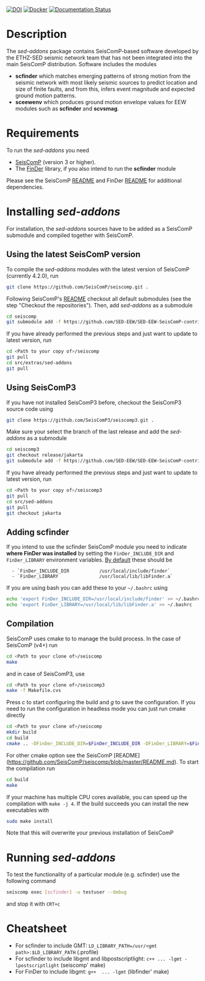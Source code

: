 [![DOI](https://zenodo.org/badge/DOI/10.5281/zenodo.5948948.svg)](https://doi.org/10.5281/zenodo.5948948)
[![Docker](https://github.com/SED-EEW/SED-EEW-SeisComP-contributions/actions/workflows/docker-publish.yml/badge.svg)](https://github.com/SED-EEW/SED-EEW-SeisComP-contributions/actions/workflows/docker-publish.yml)
[![Documentation Status](https://readthedocs.org/projects/sed-eew-seiscomp-contributions/badge/?version=latest)](https://sed-eew-seiscomp-contributions.readthedocs.io/en/latest/?badge=latest)

# Description

The *sed-addons* package contains SeisComP-based software developed by the ETHZ-SED seismic network team that has not been integrated into the main SeisComP distribution. Software includes the modules

  - **scfinder** which matches emerging patterns of strong motion from the seismic network with most likely seismic sources to predict
    location and size of finite faults, and from this, infers event magnitude and expected ground motion patterns.
  - **sceewenv** which produces ground motion envelope values for EEW modules such as **scfinder** and **scvsmag**.

# Requirements

To run the *sed-addons* you need

  - [SeisComP](https://www.seiscomp.de/) (version 3 or higher).
  - The [FinDer](https://gitlab.seismo.ethz.ch/SED-EEW/FinDer) library, if you also intend to run the **scfinder** module

Please see the SeisComP [README](https://github.com/SeisComP/seiscomp/blob/master/README.md) and FinDer
[README](https://gitlab.seismo.ethz.ch/SED-EEW/FinDer/-/blob/master/README.md) for additional dependencies.

# Installing *sed-addons*
For installation, the *sed-addons* sources have to be added as a SeisComP submodule and compiled together with SeisComP.

## Using the latest SeisComP version

To compile the *sed-addons* modules with the latest version of SeisComP (currently 4.2.0), run

```bash
git clone https://github.com/SeisComP/seiscomp.git .
```

Following SeisComP's [README](https://github.com/SeisComP/seiscomp/blob/master/README.md) checkout all
default submodules (see the step "Checkout the repositories"). Then, add *sed-addons* as a submodule

```bash
cd seiscomp
git submodule add -f https://github.com/SED-EEW/SED-EEW-SeisComP-contributions src/extras/sed-addons
```

If you have already performed the previous steps and just want to update to latest version, run

```bash
cd <Path to your copy of>/seiscomp
git pull
cd src/extras/sed-addons
git pull
```

## Using SeisComP3
If you have not installed SeisComP3 before, checkout the SeisComP3 source code using

```bash
git clone https://github.com/SeisComP3/seiscomp3.git .
```

Make sure your select the branch of the last release and add the *sed-addons* as a submodule

```bash
cd seiscomp3
git checkout release/jakarta
git submodule add -f https://github.com/SED-EEW/SED-EEW-SeisComP-contributions src/sed-addons
```

If you have already performed the previous steps and just want to update to latest version, run

```bash
cd <Path to your copy of>/seiscomp3
git pull
cd src/sed-addons
git pull
git checkout jakarta
```

## Adding scfinder

If you intend to use the scfinder SeisComP module you need to indicate **where FinDer was installed** by
setting the `FinDer_INCLUDE_DIR` and `FinDer_LIBRARY` environment variables. [By default](https://gitlab.seismo.ethz.ch/SED-EEW/FinDer)
these should be

      - `FinDer_INCLUDE_DIR           /usr/local/include/finder`
      - `FinDer_LIBRARY               /usr/local/lib/libFinder.a`

If you are using bash you can add these to your `~/.bashrc` using

```bash
echo 'export FinDer_INCLUDE_DIR=/usr/local/include/finder' >> ~/.bashrc
echo 'export FinDer_LIBRARY=/usr/local/lib/libFinder.a' >> ~/.bashrc
```

## Compilation

SeisComP uses cmake to to manage the build process. In the case of SeisComP (v4+) run

```bash
cd <Path to your clone of>/seiscomp
make
```

and in case of SeisComP3, use

```bash
cd <Path to your clone of>/seiscomp3
make -f Makefile.cvs
```

Press *c* to start configuring the build and *g* to save the configuration.
If you need to run the configuration in headless mode you can just run cmake
directly

``` bash
cd <Path to your clone of>/seiscomp
mkdir build
cd build
cmake .. -DFinDer_INCLUDE_DIR=$FinDer_INCLUDE_DIR -DFinDer_LIBRARY=$FinDer_LIBRARY
```
For other cmake option see the SeisComP [README] (https://github.com/SeisComP/seiscomp/blob/master/README.md).
To start the compilation run

```bash
cd build
make
```

If your machine has multiple CPU cores available, you can speed up the compilation with `make -j 4`.
If the build succeeds you can install the new executables with

```bash
sudo make install
```
Note that this will overwrite your previous installation of SeisComP

# Running *sed-addons*

To test the functionality of a particular module (e.g. scfinder) use the following command

```bash
seiscomp exec [scfinder] -u testuser --debug
```
and stop it with `CRT+c`

# Cheatsheet
 - For scfinder to include GMT: `LD_LIBRARY_PATH=/usr/<gmt path>:$LD_LIBRARY_PATH` (.profile)
 - For scfinder to include libgmt and libpostscriptlight: `c++ ... -lgmt -lpostscriptlight` (seiscomp' make)
 - For FinDer to include libgmt: `g++  ... -lgmt` (libfinder' make)
